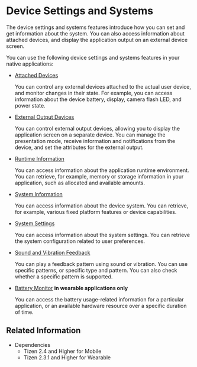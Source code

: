 # Device Settings and Systems


The device settings and systems features introduce how you can set and get information about the system. You can also access information about attached devices, and display the application output on an external device screen.

You can use the following device settings and systems features in your native applications:

- [Attached Devices](attached-devices.md)

  You can control any external devices attached to the actual user device, and monitor changes in their state. For example, you can access information about the device battery, display, camera flash LED, and power state.

- [External Output Devices](ext-output.md)

  You can control external output devices, allowing you to display the application screen on a separate device. You can manage the presentation mode, receive information and notifications from the device, and set the attributes for the external output.

- [Runtime Information](runtime.md)

  You can access information about the application runtime environment. You can retrieve, for example, memory or storage information in your application, such as allocated and available amounts.

- [System Information](system.md)

  You can access information about the device system. You can retrieve, for example, various fixed platform features or device capabilities.

- [System Settings](settings.md)

  You can access information about the system settings. You can retrieve the system configuration related to user preferences.

- [Sound and Vibration Feedback](feedback.md)

  You can play a feedback pattern using sound or vibration. You can use specific patterns, or specific type and pattern. You can also check whether a specific pattern is supported.

- [Battery Monitor](battery-monitor.md) **in wearable applications only**

   You can access the battery usage-related information for a particular application, or an available hardware resource over a specific duration of time.

## Related Information
- Dependencies
  - Tizen 2.4 and Higher for Mobile
  - Tizen 2.3.1 and Higher for Wearable

